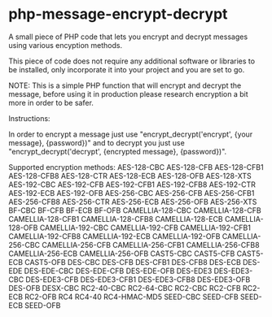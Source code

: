 # php-message-encrypt-decrypt
A small piece of PHP code that lets you encrypt and decrypt messages using various encyption methods.

This piece of code does not require any additional software or libraries to be installed, only incorporate it into your project and you are set to go.

NOTE: This is a simple PHP function that will encrypt and decrypt the message, before using it in production please research encryption a bit more in order to be safer.

Instructions:

In order to encrypt a message just use "encrypt_decrypt('encrypt', {your message}, {password})" and to decrypt you just use "encrypt_decrypt('decrypt', {encrypted message}, {password})".


Supported encryption methods:
AES-128-CBC
AES-128-CFB
AES-128-CFB1
AES-128-CFB8
AES-128-CTR
AES-128-ECB
AES-128-OFB
AES-128-XTS
AES-192-CBC
AES-192-CFB
AES-192-CFB1
AES-192-CFB8
AES-192-CTR
AES-192-ECB
AES-192-OFB
AES-256-CBC
AES-256-CFB
AES-256-CFB1
AES-256-CFB8
AES-256-CTR
AES-256-ECB
AES-256-OFB
AES-256-XTS
BF-CBC
BF-CFB
BF-ECB
BF-OFB
CAMELLIA-128-CBC
CAMELLIA-128-CFB
CAMELLIA-128-CFB1
CAMELLIA-128-CFB8
CAMELLIA-128-ECB
CAMELLIA-128-OFB
CAMELLIA-192-CBC
CAMELLIA-192-CFB
CAMELLIA-192-CFB1
CAMELLIA-192-CFB8
CAMELLIA-192-ECB
CAMELLIA-192-OFB
CAMELLIA-256-CBC
CAMELLIA-256-CFB
CAMELLIA-256-CFB1
CAMELLIA-256-CFB8
CAMELLIA-256-ECB
CAMELLIA-256-OFB
CAST5-CBC
CAST5-CFB
CAST5-ECB
CAST5-OFB
DES-CBC
DES-CFB
DES-CFB1
DES-CFB8
DES-ECB
DES-EDE
DES-EDE-CBC
DES-EDE-CFB
DES-EDE-OFB
DES-EDE3
DES-EDE3-CBC
DES-EDE3-CFB
DES-EDE3-CFB1
DES-EDE3-CFB8
DES-EDE3-OFB
DES-OFB
DESX-CBC
RC2-40-CBC
RC2-64-CBC
RC2-CBC
RC2-CFB
RC2-ECB
RC2-OFB
RC4
RC4-40
RC4-HMAC-MD5
SEED-CBC
SEED-CFB
SEED-ECB
SEED-OFB
